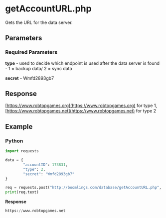 # getAccountURL.php

Gets the URL for the data server.

## Parameters

### Required Parameters

**type** - used to decide which endpoint is used after the data server is found - 1 = backup data/ 2 = sync data

**secret** - Wmfd2893gb7

## Response

[https://www.robtopgames.org](https://www.robtopgames.org) for type 1, [https://www.robtopgames.net](https://www.robtopgames.net) for type 2

## Example

<!-- tabs:start -->

### **Python**

```py
import requests

data = {
        "accountID": 173831,
        "type": 2,
        "secret": "Wmfd2893gb7"
}

req = requests.post("http://boomlings.com/database/getAccountURL.php", data=data)
print(req.text)
```

**Response**
```py
https://www.robtopgames.net
```

<!-- tabs:end -->
